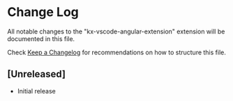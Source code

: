 # Change Log
All notable changes to the "kx-vscode-angular-extension" extension will be documented in this file.

Check [Keep a Changelog](http://keepachangelog.com/) for recommendations on how to structure this file.

## [Unreleased]
- Initial release